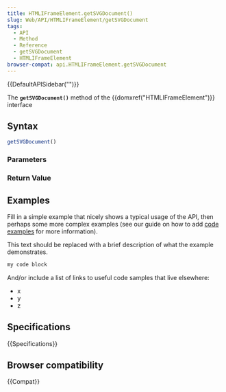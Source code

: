 ```yaml
---
title: HTMLIFrameElement.getSVGDocument()
slug: Web/API/HTMLIFrameElement/getSVGDocument
tags:
  - API
  - Method
  - Reference
  - getSVGDocument
  - HTMLIFrameElement
browser-compat: api.HTMLIFrameElement.getSVGDocument
---
```

{{DefaultAPISidebar("")}}

The **`getSVGDocument()`** method of the {{domxref("HTMLIFrameElement")}} interface 

## Syntax

```js
getSVGDocument()
```

### Parameters



### Return Value



## Examples

Fill in a simple example that nicely shows a typical usage of the API, then perhaps some more complex examples (see our guide on how to add [code examples](/en-US/docs/MDN/Contribute/Structures/Code_examples) for more information).

This text should be replaced with a brief description of what the example demonstrates.

```js
my code block
```

And/or include a list of links to useful code samples that live elsewhere:

*   x
*   y
*   z

## Specifications

{{Specifications}}

## Browser compatibility

{{Compat}}

